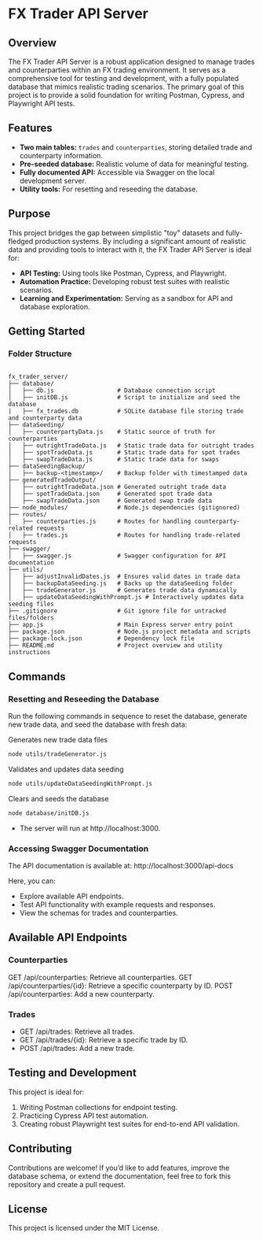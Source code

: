 # FX Trader API Server

## Overview
The FX Trader API Server is a robust application designed to manage trades and counterparties within an FX trading environment. It serves as a comprehensive tool for testing and development, with a fully populated database that mimics realistic trading scenarios. The primary goal of this project is to provide a solid foundation for writing Postman, Cypress, and Playwright API tests.

## Features
- **Two main tables:** `trades` and `counterparties`, storing detailed trade and counterparty information.
- **Pre-seeded database:** Realistic volume of data for meaningful testing.
- **Fully documented API:** Accessible via Swagger on the local development server.
- **Utility tools:** For resetting and reseeding the database.

## Purpose
This project bridges the gap between simplistic "toy" datasets and fully-fledged production systems. By including a significant amount of realistic data and providing tools to interact with it, the FX Trader API Server is ideal for:
- **API Testing:** Using tools like Postman, Cypress, and Playwright.
- **Automation Practice:** Developing robust test suites with realistic scenarios.
- **Learning and Experimentation:** Serving as a sandbox for API and database exploration.

## Getting Started

### Folder Structure

```tree

fx_trader_server/
├── database/
│   ├── db.js                  # Database connection script
│   ├── initDB.js              # Script to initialize and seed the database
|   ├── fx_trades.db           # SQLite database file storing trade and counterparty data
├── dataSeeding/
│   ├── counterpartyData.js    # Static source of truth for counterparties
│   ├── outrightTradeData.js   # Static trade data for outright trades
│   ├── spotTradeData.js       # Static trade data for spot trades
│   ├── swapTradeData.js       # Static trade data for swaps
├── dataSeedingBackup/
│   ├── backup-<timestamp>/    # Backup folder with timestamped data
├── generatedTradeOutput/
│   ├── outrightTradeData.json # Generated outright trade data
│   ├── spotTradeData.json     # Generated spot trade data
│   ├── swapTradeData.json     # Generated swap trade data
├── node_modules/              # Node.js dependencies (gitignored)
├── routes/
│   ├── counterparties.js      # Routes for handling counterparty-related requests
│   ├── trades.js              # Routes for handling trade-related requests
├── swagger/
│   ├── swagger.js             # Swagger configuration for API documentation
├── utils/
│   ├── adjustInvalidDates.js  # Ensures valid dates in trade data
│   ├── backupDataSeeding.js   # Backs up the dataSeeding folder
│   ├── tradeGenerator.js      # Generates trade data dynamically
│   ├── updateDataSeedingWithPrompt.js # Interactively updates data seeding files
├── .gitignore                 # Git ignore file for untracked files/folders
├── app.js                     # Main Express server entry point
├── package.json               # Node.js project metadata and scripts
├── package-lock.json          # Dependency lock file
├── README.md                  # Project overview and utility instructions

```


## Commands

### Resetting and Reseeding the Database

Run the following commands in sequence to reset the database, generate new trade data, and seed the database with fresh data:

Generates new trade data files

```bash
node utils/tradeGenerator.js 
```

Validates and updates data seeding 
```bash
node utils/updateDataSeedingWithPrompt.js
```

Clears and seeds the database
```bash
node database/initDB.js
```


- The server will run at http://localhost:3000.


### Accessing Swagger Documentation

The API documentation is available at: http://localhost:3000/api-docs

Here, you can:

- Explore available API endpoints.
- Test API functionality with example requests and responses.
- View the schemas for trades and counterparties.

## Available API Endpoints

### Counterparties
GET /api/counterparties: Retrieve all counterparties.
GET /api/counterparties/{id}: Retrieve a specific counterparty by ID.
POST /api/counterparties: Add a new counterparty.

### Trades
- GET /api/trades: Retrieve all trades.
- GET /api/trades/{id}: Retrieve a specific trade by ID.
- POST /api/trades: Add a new trade.

## Testing and Development

This project is ideal for:

1. Writing Postman collections for endpoint testing.
2. Practicing Cypress API test automation.
3. Creating robust Playwright test suites for end-to-end API validation.

## Contributing

Contributions are welcome! If you’d like to add features, improve the database schema, or extend the documentation, feel free to fork this repository and create a pull request.

## License

This project is licensed under the MIT License.